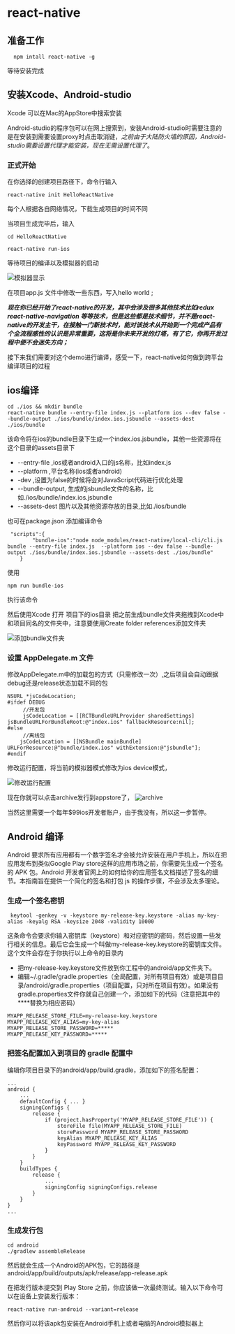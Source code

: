 # react-native

## 准备工作

```
  npm intall react-native -g
```
等待安装完成

## 安装Xcode、Android-studio  
  Xcode 可以在Mac的AppStore中搜索安装

  Android-studio的程序包可以在网上搜索到，安装Android-studio时需要注意的是在安装到需要设置proxy时点击取消键，*之前由于大陆防火墙的原因，Android-studio需要设置代理才能安装，现在无需设置代理了*。

### 正式开始

在你选择的创建项目路径下，命令行输入

```
react-native init HelloReactNative
```
每个人根据各自网络情况，下载生成项目的时间不同

当项目生成完毕后，输入

```
cd HelloReactNative

react-native run-ios
```
等待项目的编译以及模拟器的启动

![模拟器显示](https://reactnative.cn/docs/assets/GettingStartediOSSuccess.png "项目开始")

在项目app.js 文件中修改一些东西，写入hello  world ;

***现在你已经开始了react-native的开发，其中会涉及很多其他技术比如redux react-native-navigation 等等技术，但是这些都是技术细节，并不是react-native的开发主干，在接触一门新技术时，能对该技术从开始到一个完成产品有个全流程感性的认识是非常重要，这将是你未来开发的灯塔，有了它，你再开发过程中便不会迷失方向；***

接下来我们需要对这个demo进行编译，感受一下，react-native如何做到跨平台编译项目的过程

## ios编译


```
cd ./ios && mkdir bundle
react-native bundle --entry-file index.js --platform ios --dev false --bundle-output ./ios/bundle/index.ios.jsbundle --assets-dest ./ios/bundle
```
该命令将在ios的bundle目录下生成一个index.ios.jsbundle，其他一些资源将在这个目录的assets目录下

- --entry-file ,ios或者android入口的js名称，比如index.js
- --platform ,平台名称(ios或者android)
- -dev ,设置为false的时候将会对JavaScript代码进行优化处理
- --bundle-output, 生成的jsbundle文件的名称，比如./ios/bundle/index.ios.jsbundle
- --assets-dest 图片以及其他资源存放的目录,比如./ios/bundle

也可在package.json 添加编译命令

```
 "scripts":{
        "bundle-ios":"node node_modules/react-native/local-cli/cli.js bundle --entry-file index.js  --platform ios --dev false --bundle-output ./ios/bundle/index.ios.jsbundle --assets-dest ./ios/bundle"
    }
```
使用
```
npm run bundle-ios
```
执行该命令

然后使用Xcode 打开 项目下的ios目录  把之前生成bundle文件夹拖拽到Xcode中和项目同名的文件夹中，注意要使用Create folder references添加文件夹

![添加bundle文件夹](https://user-gold-cdn.xitu.io/2018/7/17/164a60070fd22334?imageView2/0/w/1280/h/960/format/webp/ignore-error/1)

### 设置 AppDelegate.m 文件
修改AppDelegate.m中的加载包的方式（只需修改一次）,之后项目会自动跟据debug还是release状态加载不同的包

```
NSURL *jsCodeLocation;
#ifdef DEBUG
     //开发包
     jsCodeLocation = [[RCTBundleURLProvider sharedSettings] jsBundleURLForBundleRoot:@"index.ios" fallbackResource:nil];
#else
     //离线包
    jsCodeLocation = [[NSBundle mainBundle] URLForResource:@"bundle/index.ios" withExtension:@"jsbundle"];
#endif
```

修改运行配置，将当前的模拟器模式修改为ios device模式，

![修改运行配置](http://www.hangge.com/blog_uploads/201503/2015030910075011157.png)

现在你就可以点击archive发行到appstore了，
![archive](https://user-gold-cdn.xitu.io/2018/7/17/164a603b4c7a6ffe?imageView2/0/w/1280/h/960/format/webp/ignore-error/1)

当然这里需要一个每年$99ios开发者账户，由于我没有，所以这一步暂停。


## Android 编译

Android 要求所有应用都有一个数字签名才会被允许安装在用户手机上，所以在把应用发布到类似Google Play store这样的应用市场之前，你需要先生成一个签名的 APK 包。Android 开发者官网上的如何给你的应用签名文档描述了签名的细节。本指南旨在提供一个简化的签名和打包 js 的操作步骤，不会涉及太多理论。

### 生成一个签名密钥

```
 keytool -genkey -v -keystore my-release-key.keystore -alias my-key-alias -keyalg RSA -keysize 2048 -validity 10000
```

这条命令会要求你输入密钥库（keystore）和对应密钥的密码，然后设置一些发行相关的信息。最后它会生成一个叫做my-release-key.keystore的密钥库文件。这个文件会存在于你执行以上命令的目录内


- 把my-release-key.keystore文件放到你工程中的android/app文件夹下。
- 编辑~/.gradle/gradle.properties（全局配置，对所有项目有效）或是项目目录/android/gradle.properties（项目配置，只对所在项目有效）。如果没有gradle.properties文件你就自己创建一个，添加如下的代码（注意把其中的****替换为相应密码）

```
MYAPP_RELEASE_STORE_FILE=my-release-key.keystore
MYAPP_RELEASE_KEY_ALIAS=my-key-alias
MYAPP_RELEASE_STORE_PASSWORD=*****
MYAPP_RELEASE_KEY_PASSWORD=*****
```

### 把签名配置加入到项目的 gradle 配置中

编辑你项目目录下的android/app/build.gradle，添加如下的签名配置：

```
...
android {
    ...
    defaultConfig { ... }
    signingConfigs {
        release {
            if (project.hasProperty('MYAPP_RELEASE_STORE_FILE')) {
                storeFile file(MYAPP_RELEASE_STORE_FILE)
                storePassword MYAPP_RELEASE_STORE_PASSWORD
                keyAlias MYAPP_RELEASE_KEY_ALIAS
                keyPassword MYAPP_RELEASE_KEY_PASSWORD
            }
        }
    }
    buildTypes {
        release {
            ...
            signingConfig signingConfigs.release
        }
    }
}
...

```
### 生成发行包 
```
cd android
./gradlew assembleRelease
```

然后就会生成一个Android的APK包，它的路径是android/app/build/outputs/apk/release/app-release.apk

在把发行版本提交到 Play Store 之前，你应该做一次最终测试。输入以下命令可以在设备上安装发行版本：

```
react-native run-android --variant=release
```

然后你可以将该apk包安装在Android手机上或者电脑的Android模拟器上
